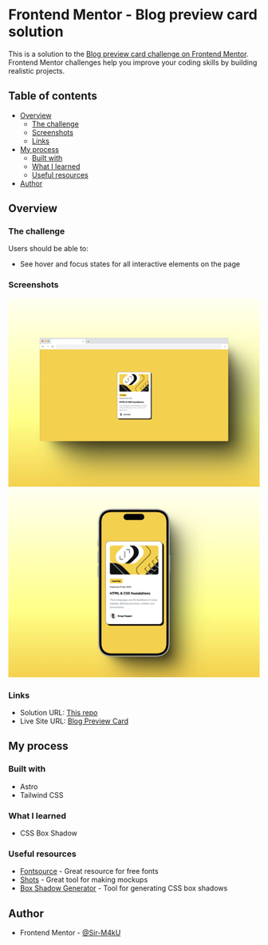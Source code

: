 # Frontend Mentor - Blog preview card solution

This is a solution to the
[Blog preview card challenge on Frontend Mentor](https://www.frontendmentor.io/challenges/blog-preview-card-ckPaj01IcS).
Frontend Mentor challenges help you improve your coding skills by building
realistic projects.

## Table of contents

- [Overview](#overview)
  - [The challenge](#the-challenge)
  - [Screenshots](#screenshots)
  - [Links](#links)
- [My process](#my-process)
  - [Built with](#built-with)
  - [What I learned](#what-i-learned)
  - [Useful resources](#useful-resources)
- [Author](#author)

## Overview

### The challenge

Users should be able to:

- See hover and focus states for all interactive elements on the page

### Screenshots

![Desktop](./desktop-screenshot.webp)
![Mobile](./mobile-screenshot.webp)

### Links

- Solution URL: [This repo](https://github.com/Sir-M4kU/blog-preview-card)
- Live Site URL: [Blog Preview Card](https://blog-preview-card-5tac.onrender.com)

## My process

### Built with

- Astro
- Tailwind CSS

### What I learned

- CSS Box Shadow

### Useful resources

- [Fontsource](https://fontsource.org/) - Great resource for free fonts
- [Shots](https://shots.so/) - Great tool for making mockups
- [Box Shadow Generator](https://www.cssmatic.com/box-shadow) - Tool for generating
CSS box shadows

## Author

- Frontend Mentor - [@Sir-M4kU](https://www.frontendmentor.io/profile/Sir-M4kU)
